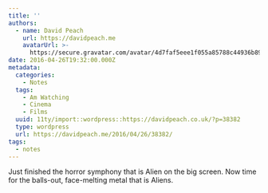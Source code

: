 ```yaml
---
title: ''
authors:
  - name: David Peach
    url: https://davidpeach.me
    avatarUrl: >-
      https://secure.gravatar.com/avatar/4d7faf5eee1f055a85788c44936b8995eaab6dfb004e7854ec747ccb272e91ee?s=96&d=mm&r=g
date: 2016-04-26T19:32:00.000Z
metadata:
  categories:
    - Notes
  tags:
    - Am Watching
    - Cinema
    - Films
  uuid: 11ty/import::wordpress::https://davidpeach.co.uk/?p=38382
  type: wordpress
  url: https://davidpeach.me/2016/04/26/38382/
tags:
  - notes
---
```

Just finished the horror symphony that is Alien on the big screen. Now time for the balls-out, face-melting metal that is Aliens.